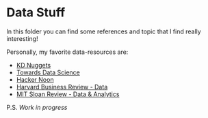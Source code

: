# Data Stuff

In this folder you can find some references and topic that I find really interesting!

Personally, my favorite data-resources are:
* [KD Nuggets](https://www.kdnuggets.com/)
* [Towards Data Science](https://towardsdatascience.com/)
* [Hacker Noon](https://hackernoon.com/)
* [Harvard Business Review - Data](https://hbr.org/topic/data)
* [MIT Sloan Review - Data & Analytics](https://sloanreview.mit.edu/topic/data-and-analytics/)

P.S. _Work in progress_
